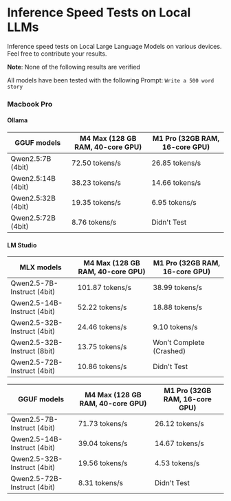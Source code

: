 # Inference Speed Tests on Local LLMs

Inference speed tests on Local Large Language Models on various devices. Feel free to contribute your results.

**Note**: None of the following results are verified

All models have been tested with the following Prompt: `Write a 500 word story`

### Macbook Pro

#### Ollama

| GGUF models        | M4 Max (128 GB RAM, 40-core GPU) | M1 Pro (32GB RAM, 16-core GPU) |
| ------------------ | -------------------------------- | ------------------------------ |
| Qwen2.5:7B (4bit)  | 72.50 tokens/s                   | 26.85 tokens/s                 |
| Qwen2.5:14B (4bit) | 38.23 tokens/s                   | 14.66 tokens/s                 |
| Qwen2.5:32B (4bit) | 19.35 tokens/s                   | 6.95 tokens/s                  |
| Qwen2.5:72B (4bit) | 8.76 tokens/s                    | Didn't Test                    |

#### LM Studio

| MLX models                  | M4 Max (128 GB RAM, 40-core GPU) | M1 Pro (32GB RAM, 16-core GPU) |
| --------------------------- | -------------------------------- | ------------------------------ |
| Qwen2.5-7B-Instruct (4bit)  | 101.87 tokens/s                  | 38.99 tokens/s                 |
| Qwen2.5-14B-Instruct (4bit) | 52.22 tokens/s                   | 18.88 tokens/s                 |
| Qwen2.5-32B-Instruct (4bit) | 24.46 tokens/s                   | 9.10 tokens/s                  |
| Qwen2.5-32B-Instruct (8bit) | 13.75 tokens/s                   | Won’t Complete (Crashed)       |
| Qwen2.5-72B-Instruct (4bit) | 10.86 tokens/s                   | Didn't Test                    |

| GGUF models                 | M4 Max (128 GB RAM, 40-core GPU) | M1 Pro (32GB RAM, 16-core GPU) |
| --------------------------- | -------------------------------- | ------------------------------ |
| Qwen2.5-7B-Instruct (4bit)  | 71.73 tokens/s                   | 26.12 tokens/s                 |
| Qwen2.5-14B-Instruct (4bit) | 39.04 tokens/s                   | 14.67 tokens/s                 |
| Qwen2.5-32B-Instruct (4bit) | 19.56 tokens/s                   | 4.53 tokens/s                  |
| Qwen2.5-72B-Instruct (4bit) | 8.31 tokens/s                    | Didn't Test                    |
